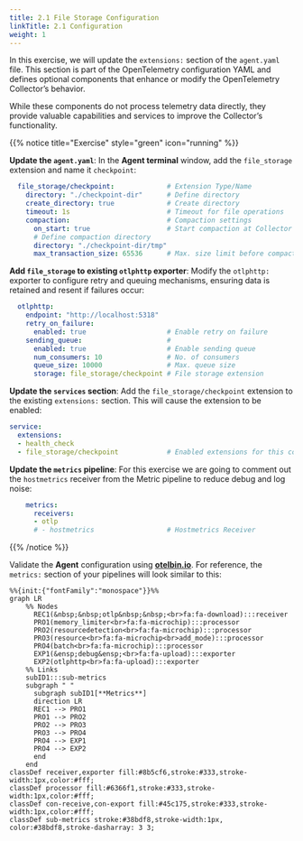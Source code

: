 ```yaml
---
title: 2.1 File Storage Configuration
linkTitle: 2.1 Configuration
weight: 1
---
```


In this exercise, we will update the `extensions:` section of the `agent.yaml` file. This section is part of the OpenTelemetry configuration YAML and defines optional components that enhance or modify the OpenTelemetry Collector’s behavior.

While these components do not process telemetry data directly, they provide valuable capabilities and services to improve the Collector’s functionality.

{{% notice title="Exercise" style="green" icon="running" %}}

**Update the `agent.yaml`**: In the **Agent terminal** window, add the `file_storage` extension and name it `checkpoint`:

```yaml
  file_storage/checkpoint:             # Extension Type/Name
    directory: "./checkpoint-dir"      # Define directory
    create_directory: true             # Create directory
    timeout: 1s                        # Timeout for file operations
    compaction:                        # Compaction settings
      on_start: true                   # Start compaction at Collector startup
      # Define compaction directory
      directory: "./checkpoint-dir/tmp"
      max_transaction_size: 65536      # Max. size limit before compaction occurs
```

**Add `file_storage` to existing `otlphttp` exporter**: Modify the `otlphttp:` exporter to configure retry and queuing mechanisms, ensuring data is retained and resent if failures occur:

```yaml
  otlphttp: 
    endpoint: "http://localhost:5318"
    retry_on_failure:
      enabled: true                    # Enable retry on failure
    sending_queue:                     # 
      enabled: true                    # Enable sending queue
      num_consumers: 10                # No. of consumers
      queue_size: 10000                # Max. queue size
      storage: file_storage/checkpoint # File storage extension
```

**Update the `services` section**: Add the `file_storage/checkpoint` extension to the existing `extensions:` section. This will cause the extension to be enabled:

```yaml
service:
  extensions:
  - health_check
  - file_storage/checkpoint            # Enabled extensions for this collector
```

**Update the `metrics` pipeline**: For this exercise we are going to comment out the `hostmetrics` receiver from the Metric pipeline to reduce debug and log noise:

```yaml
    metrics:
      receivers:
      - otlp
      # - hostmetrics                  # Hostmetrics Receiver
```

{{% /notice %}}

Validate the **Agent** configuration using **[otelbin.io](https://www.otelbin.io/)**. For reference, the `metrics:` section of your pipelines will look similar to this:

```mermaid
%%{init:{"fontFamily":"monospace"}}%%
graph LR
    %% Nodes
      REC1(&nbsp;&nbsp;otlp&nbsp;&nbsp;<br>fa:fa-download):::receiver
      PRO1(memory_limiter<br>fa:fa-microchip):::processor
      PRO2(resourcedetection<br>fa:fa-microchip):::processor
      PRO3(resource<br>fa:fa-microchip<br>add_mode):::processor
      PRO4(batch<br>fa:fa-microchip):::processor
      EXP1(&ensp;debug&ensp;<br>fa:fa-upload):::exporter
      EXP2(otlphttp<br>fa:fa-upload):::exporter
    %% Links
    subID1:::sub-metrics
    subgraph " "
      subgraph subID1[**Metrics**]
      direction LR
      REC1 --> PRO1
      PRO1 --> PRO2
      PRO2 --> PRO3
      PRO3 --> PRO4
      PRO4 --> EXP1
      PRO4 --> EXP2
      end
    end
classDef receiver,exporter fill:#8b5cf6,stroke:#333,stroke-width:1px,color:#fff;
classDef processor fill:#6366f1,stroke:#333,stroke-width:1px,color:#fff;
classDef con-receive,con-export fill:#45c175,stroke:#333,stroke-width:1px,color:#fff;
classDef sub-metrics stroke:#38bdf8,stroke-width:1px, color:#38bdf8,stroke-dasharray: 3 3;
```
